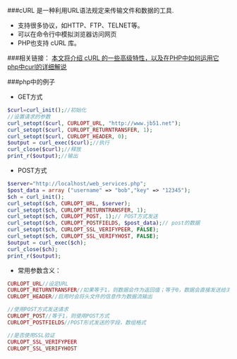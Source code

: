 ###cURL 是一种利用URL语法规定来传输文件和数据的工具.
- 支持很多协议，如HTTP、FTP、TELNET等。
- 可以在命令行中模拟浏览器访问网页
- PHP也支持 cURL 库。

###相关链接：
[本文将介绍 cURL 的一些高级特性，以及在PHP中如何运用它](http://www.jb51.net/article/34745.htm)
[php中curl的详细解说](http://blog.csdn.net/yanhui_wei/article/details/21530811)


###php中的例子
- GET方式
```php
$curl=curl_init();//初始化
//设置请求的参数
curl_setopt($curl, CURLOPT_URL, "http://www.jb51.net");
curl_setopt($curl, CURLOPT_RETURNTRANSFER, 1);
curl_setopt($curl, CURLOPT_HEADER, 0);
$output = curl_exec($curl);//执行
curl_close($curl);//释放
print_r($output);//输出
```

- POST方式
```php
$server="http://localhost/web_services.php";
$post_data = array ("username" => "bob","key" => "12345");
$ch = curl_init();
curl_setopt($ch, CURLOPT_URL, $server);
curl_setopt($ch, CURLOPT_RETURNTRANSFER, 1);
curl_setopt($ch, CURLOPT_POST, 1);// POST方式发送
curl_setopt($ch, CURLOPT_POSTFIELDS, $post_data);// post的数据
curl_setopt($ch, CURLOPT_SSL_VERIFYPEER, FALSE);
curl_setopt($ch, CURLOPT_SSL_VERIFYHOST, FALSE);
$output = curl_exec($ch);
curl_close($ch);
print_r($output);
```

- 常用参数含义：
```php
CURLOPT_URL//设定URL
CURLOPT_RETURNTRANSFER//如果等于1，则数据会作为返回值；等于0，数据会直接发送给浏览器
CURLOPT_HEADER//启用时会将头文件的信息作为数据流输出

//使用POST方式发送请求
CURLOPT_POST//等于1，则使用POST方式
CURLOPT_POSTFIELDS//POST形式发送的字段，数组格式

//是否使用SSL验证
CURLOPT_SSL_VERIFYPEER
CURLOPT_SSL_VERIFYHOST
```